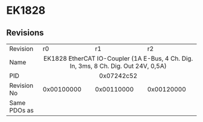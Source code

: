# EK1828

## Revisions
<table>
<tr>
<td>Revision</td>
<td>r0</td>
<td>r1</td>
<td>r2</td>
</tr>
<tr>
<td>Name</td>
<td colspan=3 align="center">EK1828 EtherCAT IO-Coupler  (1A E-Bus, 4 Ch. Dig. In, 3ms, 8 Ch. Dig. Out 24V, 0,5A)</td>
</tr>
<tr>
<td>PID</td>
<td colspan=3 align="center">0x07242c52</td>
</tr>
<tr>
<td>Revision No</td>
<td>0x00100000</td>
<td>0x00110000</td>
<td>0x00120000</td>
</tr>
<tr>
<td>Same PDOs as</td>
<td colspan=3 align="center"></td>
</tr>
</table>
